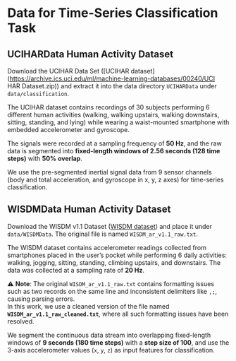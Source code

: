 # Data for Time-Series Classification Task

## UCIHARData Human Activity Dataset
Download the UCIHAR Data Set ([UCIHAR dataset](https://archive.ics.uci.edu/ml/machine-learning-databases/00240/UCI HAR Dataset.zip)) and extract it into the data directory ``UCIHARData`` under ``data/classification``. 

The UCIHAR dataset contains recordings of 30 subjects performing 6 different human activities (walking, walking upstairs, walking downstairs, sitting, standing, and lying) while wearing a waist-mounted smartphone with embedded accelerometer and gyroscope.

The signals were recorded at a sampling frequency of **50 Hz**, and the raw data is segmented into **fixed-length windows of 2.56 seconds (128 time steps)** with **50% overlap**.

We use the pre-segmented inertial signal data from 9 sensor channels (body and total acceleration, and gyroscope in x, y, z axes) for time-series classification.

## WISDMData Human Activity Dataset

Download the WISDM v1.1 Dataset ([WISDM dataset](https://www.cis.fordham.edu/wisdm/dataset.php)) and place it under ``data/WISDMData``. The original file is named ``WISDM_ar_v1.1_raw.txt``.

The WISDM dataset contains accelerometer readings collected from smartphones placed in the user’s pocket while performing 6 daily activities: walking, jogging, sitting, standing, climbing upstairs, and downstairs. The data was collected at a sampling rate of **20 Hz**.

⚠️ **Note**: The original `WISDM_ar_v1.1_raw.txt` contains formatting issues such as two records on the same line and inconsistent delimiters like `,;`, causing parsing errors.  
In this work, we use a cleaned version of the file named **`WISDM_ar_v1.1_raw_cleaned.txt`**, where all such formatting issues have been resolved.  

We segment the continuous data stream into overlapping fixed-length windows of **9 seconds (180 time steps)** with a **step size of 100**, and use the 3-axis accelerometer values (`x`, `y`, `z`) as input features for classification.